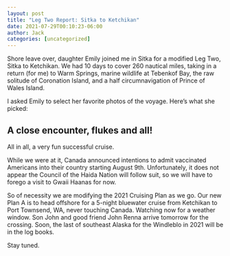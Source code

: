 ```yaml
---
layout: post
title: "Leg Two Report: Sitka to Ketchikan"
date: 2021-07-29T00:10:23-06:00
author: Jack
categories: [uncategorized]
---
```


Shore leave over, daughter Emily joined me in Sitka for a modified Leg Two, Sitka to Ketchikan. We had 10 days to cover 260 nautical miles, taking in a return (for me) to Warm Springs, marine wildlife at Tebenkof Bay, the raw solitude of Coronation Island, and a half circumnavigation of Prince of Wales Island.

I asked Emily to select her favorite photos of the voyage. Here’s what she picked:

## A close encounter, flukes and all!

<!-- IMAGE PLACEHOLDER
Original URL: http://windleblo.com/wp-content/uploads/2021/07/IMG_2545-1024x768.jpg
Filename: IMG_2545-1024x768.jpg
Date path: 2021/07/IMG_2545-1024x768.jpg
Caption: Alongside the Warm Springs dock
Instructions: Replace this comment with actual image upload
-->

<!-- IMAGE PLACEHOLDER
Original URL: http://windleblo.com/wp-content/uploads/2021/07/IMG_2549-1024x768.jpg
Filename: IMG_2549-1024x768.jpg
Date path: 2021/07/IMG_2549-1024x768.jpg
Caption: Ahhhh…bathhouse near the dock at Warm Springs
Instructions: Replace this comment with actual image upload
-->

<!-- IMAGE PLACEHOLDER
Original URL: http://windleblo.com/wp-content/uploads/2021/07/IMG_2586-768x1024.jpg
Filename: IMG_2586-768x1024.jpg
Date path: 2021/07/IMG_2586-768x1024.jpg
Caption: The boardwalk to the hot springs
Instructions: Replace this comment with actual image upload
-->

<!-- IMAGE PLACEHOLDER
Original URL: http://windleblo.com/wp-content/uploads/2021/07/IMG_2568-1024x768.jpg
Filename: IMG_2568-1024x768.jpg
Date path: 2021/07/IMG_2568-1024x768.jpg
Caption: Hot springs pool
Instructions: Replace this comment with actual image upload
-->

<!-- IMAGE PLACEHOLDER
Original URL: http://windleblo.com/wp-content/uploads/2021/07/IMG_2560-1024x768.jpg
Filename: IMG_2560-1024x768.jpg
Date path: 2021/07/IMG_2560-1024x768.jpg
Caption: Cold plunge in Baranof Lake
Instructions: Replace this comment with actual image upload
-->

<!-- IMAGE PLACEHOLDER
Original URL: http://windleblo.com/wp-content/uploads/2021/07/IMG_2605-768x1024.jpg
Filename: IMG_2605-768x1024.jpg
Date path: 2021/07/IMG_2605-768x1024.jpg
Caption: Mossy hike on Coronation Island
Instructions: Replace this comment with actual image upload
-->

<!-- IMAGE PLACEHOLDER
Original URL: http://windleblo.com/wp-content/uploads/2021/07/IMG_2615-768x1024.jpg
Filename: IMG_2615-768x1024.jpg
Date path: 2021/07/IMG_2615-768x1024.jpg
Caption: Wing on wing heading north up Sumner Strait
Instructions: Replace this comment with actual image upload
-->

<!-- IMAGE PLACEHOLDER
Original URL: http://windleblo.com/wp-content/uploads/2021/07/IMG_2628-768x1024.jpg
Filename: IMG_2628-768x1024.jpg
Date path: 2021/07/IMG_2628-768x1024.jpg
Caption: Community skiff repair dock in Point Baker, a small fishing village on the northwest tip of Prince of Wales Island
Instructions: Replace this comment with actual image upload
-->

<!-- IMAGE PLACEHOLDER
Original URL: http://windleblo.com/wp-content/uploads/2021/07/IMG_9482-scaled.jpg
Filename: IMG_9482-scaled.jpg
Date path: 2021/07/IMG_9482-scaled.jpg
Caption: Looking out the port hole at our fishing boat neighbors in Casey Moran harbor, Ketchikan
Instructions: Replace this comment with actual image upload
-->

<!-- IMAGE PLACEHOLDER
Original URL: http://windleblo.com/wp-content/uploads/2021/07/IMG_9477-768x1024.jpg
Filename: IMG_9477-768x1024.jpg
Date path: 2021/07/IMG_9477-768x1024.jpg
Caption: Deer Mountain trail near Ketchikan. We climbed from sea level to 1,500 feet.
Instructions: Replace this comment with actual image upload
-->

<!-- IMAGE PLACEHOLDER
Original URL: http://windleblo.com/wp-content/uploads/2021/07/IMG_2585-768x1024.jpg
Filename: IMG_2585-768x1024.jpg
Date path: 2021/07/IMG_2585-768x1024.jpg
Caption: Temperate rain forest vegetation alongside the trail
Instructions: Replace this comment with actual image upload
-->

<!-- IMAGE PLACEHOLDER
Original URL: http://windleblo.com/wp-content/uploads/2021/07/IMG_2678-scaled.jpg
Filename: IMG_2678-scaled.jpg
Date path: 2021/07/IMG_2678-scaled.jpg
Caption: Looking upslope, Deer Mountain trail
Instructions: Replace this comment with actual image upload
-->

<!-- IMAGE PLACEHOLDER
Original URL: http://windleblo.com/wp-content/uploads/2021/07/IMG_9496-768x1024.jpg
Filename: IMG_9496-768x1024.jpg
Date path: 2021/07/IMG_9496-768x1024.jpg
Caption: Steps on a drizzly night leading down to the Married Man’s Trail, Ketchikan
Instructions: Replace this comment with actual image upload
-->

<!-- IMAGE PLACEHOLDER
Original URL: http://windleblo.com/wp-content/uploads/2021/07/IMG_2661-scaled.jpg
Filename: IMG_2661-scaled.jpg
Date path: 2021/07/IMG_2661-scaled.jpg
Caption: Pilings holding up one of Ketchikan’s best watering holes at low tide. Viewed from the Casey Moran docks.
Instructions: Replace this comment with actual image upload
-->

<!-- IMAGE PLACEHOLDER
Original URL: http://windleblo.com/wp-content/uploads/2021/07/IMG_2657-scaled.jpg
Filename: IMG_2657-scaled.jpg
Date path: 2021/07/IMG_2657-scaled.jpg
Caption: One of many fish restaurants, Ketchikan
Instructions: Replace this comment with actual image upload
-->

<!-- IMAGE PLACEHOLDER
Original URL: http://windleblo.com/wp-content/uploads/2021/07/IMG_9478-1-1024x768.jpg
Filename: IMG_9478-1-1024x768.jpg
Date path: 2021/07/IMG_9478-1-1024x768.jpg
Caption: The first post-COVID cruise ship to visit Ketchikan. Notice the paddleboarder in front of the ship.
Instructions: Replace this comment with actual image upload
-->

All in all, a very fun successful cruise.

While we were at it, Canada announced intentions to admit vaccinated Americans into their country starting August 9th. Unfortunately, it does not appear the Council of the Haida Nation will follow suit, so we will have to forego a visit to Gwaii Haanas for now.

So of necessity we are modifying the 2021 Cruising Plan as we go. Our new Plan A is to head offshore for a 5-night bluewater cruise from Ketchikan to Port Townsend, WA, never touching Canada. Watching now for a weather window. Son John and good friend John Renna arrive tomorrow for the crossing. Soon, the last of southeast Alaska for the Windleblo in 2021 will be in the log books.

Stay tuned.